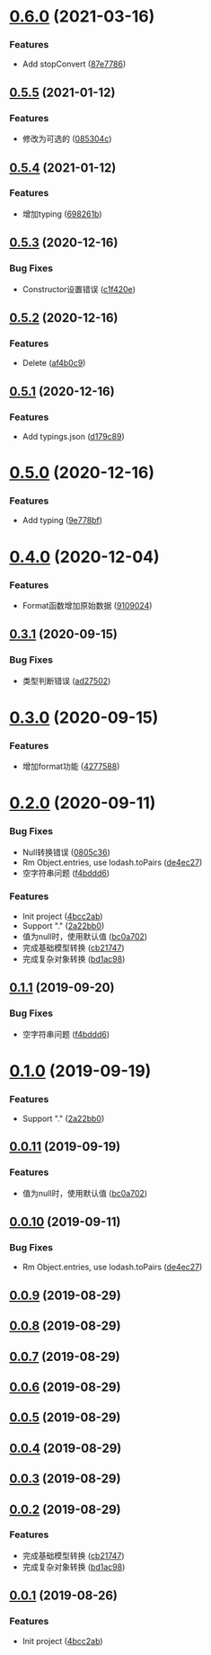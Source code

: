 # [0.6.0](https://github.com/bugszhou/data-model-service/compare/v0.5.5...v0.6.0) (2021-03-16)


### Features

* Add stopConvert ([87e7786](https://github.com/bugszhou/data-model-service/commit/87e7786a20a034923d1ddb8e0c60204957c489e9))



## [0.5.5](https://github.com/bugszhou/data-model-service/compare/v0.5.4...v0.5.5) (2021-01-12)


### Features

* 修改为可选的 ([085304c](https://github.com/bugszhou/data-model-service/commit/085304c15d98c54db12fe9d1ca6b08afa56b9beb))



## [0.5.4](https://github.com/bugszhou/data-model-service/compare/v0.5.3...v0.5.4) (2021-01-12)


### Features

* 增加typing ([698261b](https://github.com/bugszhou/data-model-service/commit/698261b861b30a0f12d24eeb2bd7b63f7ba1dd88))



## [0.5.3](https://github.com/bugszhou/data-model-service/compare/v0.5.2...v0.5.3) (2020-12-16)


### Bug Fixes

* Constructor设置错误 ([c1f420e](https://github.com/bugszhou/data-model-service/commit/c1f420e470dc64f99ed58966bbc6d483a4ddb642))



## [0.5.2](https://github.com/bugszhou/data-model-service/compare/v0.5.1...v0.5.2) (2020-12-16)


### Features

* Delete ([af4b0c9](https://github.com/bugszhou/data-model-service/commit/af4b0c910458dfa8881167f11578f030eb6ee800))



## [0.5.1](https://github.com/bugszhou/data-model-service/compare/v0.5.0...v0.5.1) (2020-12-16)


### Features

* Add typings.json ([d179c89](https://github.com/bugszhou/data-model-service/commit/d179c89f8880200446a407ab2fd64191fd6605b2))



# [0.5.0](https://github.com/bugszhou/data-model-service/compare/v0.4.0...v0.5.0) (2020-12-16)


### Features

* Add typing ([9e778bf](https://github.com/bugszhou/data-model-service/commit/9e778bf3a7f807d654b01dc8da9470658f3632f8))



# [0.4.0](https://github.com/bugszhou/data-model-service/compare/v0.3.1...v0.4.0) (2020-12-04)


### Features

* Format函数增加原始数据 ([9109024](https://github.com/bugszhou/data-model-service/commit/910902403f8ee34a471e36d4e882fd21808fab50))



## [0.3.1](https://github.com/bugszhou/data-model-service/compare/v0.3.0...v0.3.1) (2020-09-15)


### Bug Fixes

* 类型判断错误 ([ad27502](https://github.com/bugszhou/data-model-service/commit/ad2750278f066da14c85948aedcb539f51be170d))



# [0.3.0](https://github.com/bugszhou/data-model-service/compare/v0.2.0...v0.3.0) (2020-09-15)


### Features

* 增加format功能 ([4277588](https://github.com/bugszhou/data-model-service/commit/4277588a4442fc7598f1e63044d09a34afc68c21))



# [0.2.0](https://github.com/bugszhou/data-model-service/compare/4bcc2aba73863bdbcc3b89cd808230ed02737c06...v0.2.0) (2020-09-11)


### Bug Fixes

* Null转换错误 ([0805c36](https://github.com/bugszhou/data-model-service/commit/0805c36690ab967bebd4f8e16c9cfa438a5269dd))
* Rm Object.entries, use lodash.toPairs ([de4ec27](https://github.com/bugszhou/data-model-service/commit/de4ec27dd712a1fb9b6089c41a5a1b877b7e9e9c))
* 空字符串问题 ([f4bddd6](https://github.com/bugszhou/data-model-service/commit/f4bddd630c83154f946d3f86e0e7bc6a61a8deac))


### Features

* Init project ([4bcc2ab](https://github.com/bugszhou/data-model-service/commit/4bcc2aba73863bdbcc3b89cd808230ed02737c06))
* Support "." ([2a22bb0](https://github.com/bugszhou/data-model-service/commit/2a22bb0d355dc48c9d80976d0afa3dbc06d4d734))
* 值为null时，使用默认值 ([bc0a702](https://github.com/bugszhou/data-model-service/commit/bc0a70257b47e423c06f4e73b98c8c5c30bf9f38))
* 完成基础模型转换 ([cb21747](https://github.com/bugszhou/data-model-service/commit/cb21747c4d1a496e4e617a5d23bd0d191aa12aa1))
* 完成复杂对象转换 ([bd1ac98](https://github.com/bugszhou/data-model-service/commit/bd1ac98a882be45af5de87ccea5ca451134a9cb6))



<a name="0.1.1"></a>
## [0.1.1](https://github.com/bugszhou/data-model-service/compare/v0.1.0...v0.1.1) (2019-09-20)


### Bug Fixes

* 空字符串问题 ([f4bddd6](https://github.com/bugszhou/data-model-service/commit/f4bddd6))



<a name="0.1.0"></a>
# [0.1.0](https://github.com/bugszhou/data-model-service/compare/v0.0.11...v0.1.0) (2019-09-19)


### Features

* Support "." ([2a22bb0](https://github.com/bugszhou/data-model-service/commit/2a22bb0))



<a name="0.0.11"></a>
## [0.0.11](https://github.com/bugszhou/data-model-service/compare/v0.0.10...v0.0.11) (2019-09-19)


### Features

* 值为null时，使用默认值 ([bc0a702](https://github.com/bugszhou/data-model-service/commit/bc0a702))



<a name="0.0.10"></a>
## [0.0.10](https://github.com/bugszhou/data-model-service/compare/v0.0.9...v0.0.10) (2019-09-11)


### Bug Fixes

* Rm Object.entries, use lodash.toPairs ([de4ec27](https://github.com/bugszhou/data-model-service/commit/de4ec27))



<a name="0.0.9"></a>
## [0.0.9](https://github.com/bugszhou/data-model-service/compare/v0.0.8...v0.0.9) (2019-08-29)



<a name="0.0.8"></a>
## [0.0.8](https://github.com/bugszhou/data-model-service/compare/v0.0.7...v0.0.8) (2019-08-29)



<a name="0.0.7"></a>
## [0.0.7](https://github.com/bugszhou/data-model-service/compare/v0.0.6...v0.0.7) (2019-08-29)



<a name="0.0.6"></a>
## [0.0.6](https://github.com/bugszhou/data-model-service/compare/v0.0.5...v0.0.6) (2019-08-29)



<a name="0.0.5"></a>
## [0.0.5](https://github.com/bugszhou/data-model-service/compare/v0.0.4...v0.0.5) (2019-08-29)



<a name="0.0.4"></a>
## [0.0.4](https://github.com/bugszhou/data-model-service/compare/v0.0.3...v0.0.4) (2019-08-29)



<a name="0.0.3"></a>
## [0.0.3](https://github.com/bugszhou/data-model-service/compare/v0.0.2...v0.0.3) (2019-08-29)



<a name="0.0.2"></a>
## [0.0.2](https://github.com/bugszhou/data-model-service/compare/v0.0.1...v0.0.2) (2019-08-29)


### Features

* 完成基础模型转换 ([cb21747](https://github.com/bugszhou/data-model-service/commit/cb21747))
* 完成复杂对象转换 ([bd1ac98](https://github.com/bugszhou/data-model-service/commit/bd1ac98))



<a name="0.0.1"></a>
## [0.0.1](https://github.com/bugszhou/data-model-service/compare/4bcc2ab...v0.0.1) (2019-08-26)


### Features

* Init project ([4bcc2ab](https://github.com/bugszhou/data-model-service/commit/4bcc2ab))



